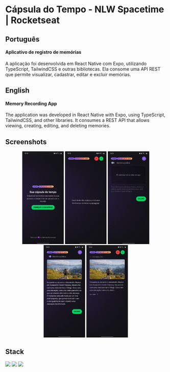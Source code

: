 # Cápsula do Tempo - NLW Spacetime | Rocketseat

## Português

#### Aplicativo de registro de memórias

A aplicação foi desenvolvida em React Native com Expo, utilizando TypeScript, TailwindCSS e outras bibliotecas. Ela consome uma API REST que permite visualizar, cadastrar, editar e excluir memórias.

## English

#### Memory Recording App

The application was developed in React Native with Expo, using TypeScript, TailwindCSS, and other libraries. It consumes a REST API that allows viewing, creating, editing, and deleting memories.

## Screenshots

<div align="center">
    <div>
        <img width="130px" src="./assets/print-1.jpg" alt="Print da tela de login e cadastro." />
        <img width="130px" src="./assets/print-2.jpg" alt="Print da tela de listagem de memórias onde é possível ler a mensagem 'Você ainda não registrou nenhuma lembrança, comece a criar agora!' que está centralizada vertical e horizontalmente no centro da tela, sendo que 'criar agora!' está sublinhando, indicando que é possível clicar. O clique redirecionará para a tela de criação de memória." />
        <img width="130px" src="./assets/print-3.jpg" alt="Print da tela de criação de memória, onde é possível marcar a memória como pública ou deixar como privada, adicionar foto ou vídeo de capa, escrever um texto e clicar no botão 'salvar' para salvar a memória." />
        <img width="130px" src="./assets/print-4.jpg" alt="Print da tela de criação de memória, onde é possível visualizar os campos preenchidos para criação de uma memória." />
        <img width="130px" src="./assets/print-5.jpg" alt="Print da tela de listagem de memórias, onde é possível visualizar todas as memórias registradas pelo usuário autenticado." />
    </div>
</div>

## Stack

<img width="30px" src="https://cdn.jsdelivr.net/gh/devicons/devicon/icons/typescript/typescript-original.svg"/> <img width="30px" src="https://cdn.jsdelivr.net/gh/devicons/devicon/icons/react/react-original.svg"/> <img width="30px" src="https://cdn.jsdelivr.net/gh/devicons/devicon/icons/tailwindcss/tailwindcss-plain.svg"/>
